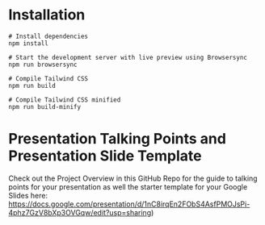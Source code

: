 # Installation

```
# Install dependencies
npm install

# Start the development server with live preview using Browsersync
npm run browsersync

# Compile Tailwind CSS
npm run build

# Compile Tailwind CSS minified
npm run build-minify

```

# Presentation Talking Points and Presentation Slide Template
Check out the Project Overview in this GitHub Repo for the guide to talking points for your presentation as well the starter template for your Google Slides here: 
https://docs.google.com/presentation/d/1nC8irqEn2FObS4AsfPMOJsPi-4phz7GzV8bXp3OVGqw/edit?usp=sharing)
